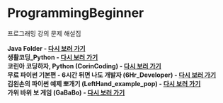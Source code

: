 # ProgrammingBeginner
프로그래밍 강의 문제 해설집

**Java Folder - [다시 보러 가기](https://edu.goorm.io/learn/lecture/12243/%ED%95%9C-%EB%88%88%EC%97%90-%EB%81%9D%EB%82%B4%EB%8A%94-%EC%9E%90%EB%B0%94-%EA%B8%B0%EC%B4%88)**
\
**생활코딩_Python - [다시 보러 가기](https://edu.goorm.io/learn/lecture/44/%EB%B0%94%EB%A1%9C%EC%8B%A4%EC%8A%B5-%EC%83%9D%ED%99%9C%EC%BD%94%EB%94%A9-%ED%8C%8C%EC%9D%B4%EC%8D%AC-python)**
\
**코린아 코딩하자, Python (CorinCoding) - [다시 보러 가기](https://edu.goorm.io/learn/lecture/21975/%EC%BD%94%EB%A6%B0%EC%95%84-%EC%BD%94%EB%94%A9%ED%95%98%EC%9E%90-with-%ED%8C%8C%EC%9D%B4%EC%8D%AC)**
\
**무료 파이썬 기본편 - 6시간 뒤면 나도 개발자 (6Hr_Developer) - [다시 보러 가기](https://edu.goorm.io/learn/lecture/19917/%EB%AC%B4%EB%A3%8C-%ED%8C%8C%EC%9D%B4%EC%8D%AC-%EA%B8%B0%EB%B3%B8%ED%8E%B8-6%EC%8B%9C%EA%B0%84-%EB%92%A4%EB%A9%B4-%EB%82%98%EB%8F%84-%EA%B0%9C%EB%B0%9C%EC%9E%90)**
\
**김왼손의 파이썬 예제 뽀개기 (LeftHand_example_pop) - [다시 보러 가기](https://edu.goorm.io/learn/lecture/11205/%EA%B9%80%EC%99%BC%EC%86%90%EC%9D%98-%ED%8C%8C%EC%9D%B4%EC%8D%AC-%EC%98%88%EC%A0%9C-%EB%BD%80%EA%B0%9C%EA%B8%B0)**
\
**가위 바위 보 게임 (GaBaBo) - [다시 보러 가기](https://edu.goorm.io/learn/lecture/24499/%EA%B0%80%EC%9C%84%EB%B0%94%EC%9C%84%EB%B3%B4-%EA%B2%8C%EC%9E%84%EC%9D%84-%EB%A7%8C%EB%93%A4%EB%A9%B0-%EB%A7%9B%EB%B3%B4%EB%8A%94-%ED%8C%8C%EC%9D%B4%EC%8D%AC3)**
